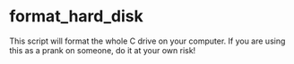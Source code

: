 # format_hard_disk
This script will format the whole C drive on your computer. 
If you are using this as a prank on someone, do it at your own risk!
